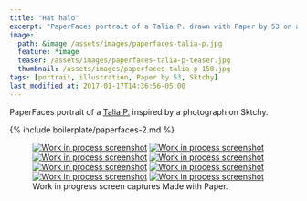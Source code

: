 ```yaml
---
title: "Hat halo"
excerpt: "PaperFaces portrait of a Talia P. drawn with Paper by 53 on an iPad."
image: 
  path: &image /assets/images/paperfaces-talia-p.jpg 
  feature: *image
  teaser: /assets/images/paperfaces-talia-p-teaser.jpg
  thumbnail: /assets/images/paperfaces-talia-p-150.jpg
tags: [portrait, illustration, Paper by 53, Sktchy]
last_modified_at: 2017-01-17T14:36:56-05:00
---
```


PaperFaces portrait of a [Talia P.](http://sktchy.com/SVXZg) inspired by a photograph on Sktchy.

{% include boilerplate/paperfaces-2.md %}

<figure class="third">
  <a href="{{ site.url }}/assets/images/paperfaces-talia-p-process-1-lg.jpg"><img src="{{ site.url }}/assets/images/paperfaces-talia-p-process-1-600.jpg" alt="Work in process screenshot"></a>
  <a href="{{ site.url }}/assets/images/paperfaces-talia-p-process-2-lg.jpg"><img src="{{ site.url }}/assets/images/paperfaces-talia-p-process-2-600.jpg" alt="Work in process screenshot"></a>
  <a href="{{ site.url }}/assets/images/paperfaces-talia-p-process-3-lg.jpg"><img src="{{ site.url }}/assets/images/paperfaces-talia-p-process-3-600.jpg" alt="Work in process screenshot"></a>
  <a href="{{ site.url }}/assets/images/paperfaces-talia-p-process-4-lg.jpg"><img src="{{ site.url }}/assets/images/paperfaces-talia-p-process-4-600.jpg" alt="Work in process screenshot"></a>
  <a href="{{ site.url }}/assets/images/paperfaces-talia-p-process-5-lg.jpg"><img src="{{ site.url }}/assets/images/paperfaces-talia-p-process-5-600.jpg" alt="Work in process screenshot"></a>
  <a href="{{ site.url }}/assets/images/paperfaces-talia-p-process-6-lg.jpg"><img src="{{ site.url }}/assets/images/paperfaces-talia-p-process-6-600.jpg" alt="Work in process screenshot"></a>
  <a href="{{ site.url }}/assets/images/paperfaces-talia-p-process-7-lg.jpg"><img src="{{ site.url }}/assets/images/paperfaces-talia-p-process-7-600.jpg" alt="Work in process screenshot"></a>
  <a href="{{ site.url }}/assets/images/paperfaces-talia-p-process-8-lg.jpg"><img src="{{ site.url }}/assets/images/paperfaces-talia-p-process-8-600.jpg" alt="Work in process screenshot"></a>
  <figcaption>Work in progress screen captures Made with Paper.</figcaption>
</figure>
